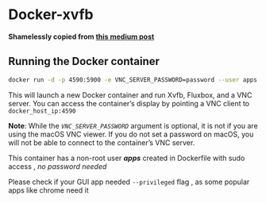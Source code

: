 # Docker-xvfb

**Shamelessly copied from [this medium post](https://medium.com/dot-debug/running-chrome-in-a-docker-container-a55e7f4da4a8)**

## Running the Docker container

```bash
docker run -d -p 4590:5900 -e VNC_SERVER_PASSWORD=password --user apps  iluvmonero/docker-xvfb:barebones-focal
```

This will launch a new Docker container and run Xvfb, Fluxbox, and a VNC server. You can access the container’s display by pointing a VNC client to `docker_host_ip:4590`

**Note**: While the _`VNC_SERVER_PASSWORD`_ argument is optional, it is not if you are using the macOS VNC viewer. If you do not set a password on macOS, you will not be able to connect to the container’s VNC server.

This container has a non-root user **_apps_** created in Dockerfile with sudo access , _no password needed_

Please check if your GUI app needed `--privileged` flag , as some popular apps like chrome need it
